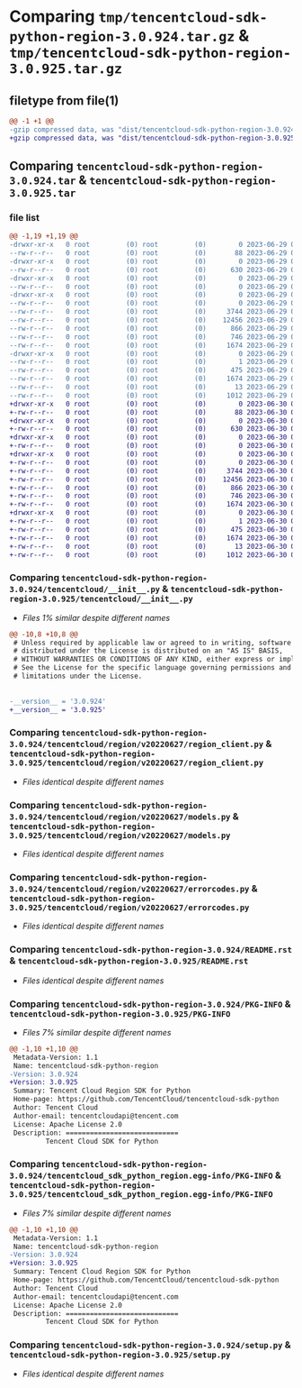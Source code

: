 # Comparing `tmp/tencentcloud-sdk-python-region-3.0.924.tar.gz` & `tmp/tencentcloud-sdk-python-region-3.0.925.tar.gz`

## filetype from file(1)

```diff
@@ -1 +1 @@
-gzip compressed data, was "dist/tencentcloud-sdk-python-region-3.0.924.tar", last modified: Thu Jun 29 00:40:23 2023, max compression
+gzip compressed data, was "dist/tencentcloud-sdk-python-region-3.0.925.tar", last modified: Fri Jun 30 02:19:54 2023, max compression
```

## Comparing `tencentcloud-sdk-python-region-3.0.924.tar` & `tencentcloud-sdk-python-region-3.0.925.tar`

### file list

```diff
@@ -1,19 +1,19 @@
-drwxr-xr-x   0 root         (0) root         (0)        0 2023-06-29 00:40:23.000000 tencentcloud-sdk-python-region-3.0.924/
--rw-r--r--   0 root         (0) root         (0)       88 2023-06-29 00:40:23.000000 tencentcloud-sdk-python-region-3.0.924/setup.cfg
-drwxr-xr-x   0 root         (0) root         (0)        0 2023-06-29 00:40:23.000000 tencentcloud-sdk-python-region-3.0.924/tencentcloud/
--rw-r--r--   0 root         (0) root         (0)      630 2023-06-29 00:40:22.000000 tencentcloud-sdk-python-region-3.0.924/tencentcloud/__init__.py
-drwxr-xr-x   0 root         (0) root         (0)        0 2023-06-29 00:40:23.000000 tencentcloud-sdk-python-region-3.0.924/tencentcloud/region/
--rw-r--r--   0 root         (0) root         (0)        0 2023-06-29 00:40:22.000000 tencentcloud-sdk-python-region-3.0.924/tencentcloud/region/__init__.py
-drwxr-xr-x   0 root         (0) root         (0)        0 2023-06-29 00:40:23.000000 tencentcloud-sdk-python-region-3.0.924/tencentcloud/region/v20220627/
--rw-r--r--   0 root         (0) root         (0)        0 2023-06-29 00:40:22.000000 tencentcloud-sdk-python-region-3.0.924/tencentcloud/region/v20220627/__init__.py
--rw-r--r--   0 root         (0) root         (0)     3744 2023-06-29 00:40:22.000000 tencentcloud-sdk-python-region-3.0.924/tencentcloud/region/v20220627/region_client.py
--rw-r--r--   0 root         (0) root         (0)    12456 2023-06-29 00:40:22.000000 tencentcloud-sdk-python-region-3.0.924/tencentcloud/region/v20220627/models.py
--rw-r--r--   0 root         (0) root         (0)      866 2023-06-29 00:40:22.000000 tencentcloud-sdk-python-region-3.0.924/tencentcloud/region/v20220627/errorcodes.py
--rw-r--r--   0 root         (0) root         (0)      746 2023-06-29 00:40:22.000000 tencentcloud-sdk-python-region-3.0.924/README.rst
--rw-r--r--   0 root         (0) root         (0)     1674 2023-06-29 00:40:23.000000 tencentcloud-sdk-python-region-3.0.924/PKG-INFO
-drwxr-xr-x   0 root         (0) root         (0)        0 2023-06-29 00:40:23.000000 tencentcloud-sdk-python-region-3.0.924/tencentcloud_sdk_python_region.egg-info/
--rw-r--r--   0 root         (0) root         (0)        1 2023-06-29 00:40:23.000000 tencentcloud-sdk-python-region-3.0.924/tencentcloud_sdk_python_region.egg-info/dependency_links.txt
--rw-r--r--   0 root         (0) root         (0)      475 2023-06-29 00:40:23.000000 tencentcloud-sdk-python-region-3.0.924/tencentcloud_sdk_python_region.egg-info/SOURCES.txt
--rw-r--r--   0 root         (0) root         (0)     1674 2023-06-29 00:40:23.000000 tencentcloud-sdk-python-region-3.0.924/tencentcloud_sdk_python_region.egg-info/PKG-INFO
--rw-r--r--   0 root         (0) root         (0)       13 2023-06-29 00:40:23.000000 tencentcloud-sdk-python-region-3.0.924/tencentcloud_sdk_python_region.egg-info/top_level.txt
--rw-r--r--   0 root         (0) root         (0)     1012 2023-06-29 00:40:22.000000 tencentcloud-sdk-python-region-3.0.924/setup.py
+drwxr-xr-x   0 root         (0) root         (0)        0 2023-06-30 02:19:54.000000 tencentcloud-sdk-python-region-3.0.925/
+-rw-r--r--   0 root         (0) root         (0)       88 2023-06-30 02:19:54.000000 tencentcloud-sdk-python-region-3.0.925/setup.cfg
+drwxr-xr-x   0 root         (0) root         (0)        0 2023-06-30 02:19:54.000000 tencentcloud-sdk-python-region-3.0.925/tencentcloud/
+-rw-r--r--   0 root         (0) root         (0)      630 2023-06-30 02:19:54.000000 tencentcloud-sdk-python-region-3.0.925/tencentcloud/__init__.py
+drwxr-xr-x   0 root         (0) root         (0)        0 2023-06-30 02:19:54.000000 tencentcloud-sdk-python-region-3.0.925/tencentcloud/region/
+-rw-r--r--   0 root         (0) root         (0)        0 2023-06-30 02:19:54.000000 tencentcloud-sdk-python-region-3.0.925/tencentcloud/region/__init__.py
+drwxr-xr-x   0 root         (0) root         (0)        0 2023-06-30 02:19:54.000000 tencentcloud-sdk-python-region-3.0.925/tencentcloud/region/v20220627/
+-rw-r--r--   0 root         (0) root         (0)        0 2023-06-30 02:19:54.000000 tencentcloud-sdk-python-region-3.0.925/tencentcloud/region/v20220627/__init__.py
+-rw-r--r--   0 root         (0) root         (0)     3744 2023-06-30 02:19:54.000000 tencentcloud-sdk-python-region-3.0.925/tencentcloud/region/v20220627/region_client.py
+-rw-r--r--   0 root         (0) root         (0)    12456 2023-06-30 02:19:54.000000 tencentcloud-sdk-python-region-3.0.925/tencentcloud/region/v20220627/models.py
+-rw-r--r--   0 root         (0) root         (0)      866 2023-06-30 02:19:54.000000 tencentcloud-sdk-python-region-3.0.925/tencentcloud/region/v20220627/errorcodes.py
+-rw-r--r--   0 root         (0) root         (0)      746 2023-06-30 02:19:54.000000 tencentcloud-sdk-python-region-3.0.925/README.rst
+-rw-r--r--   0 root         (0) root         (0)     1674 2023-06-30 02:19:54.000000 tencentcloud-sdk-python-region-3.0.925/PKG-INFO
+drwxr-xr-x   0 root         (0) root         (0)        0 2023-06-30 02:19:54.000000 tencentcloud-sdk-python-region-3.0.925/tencentcloud_sdk_python_region.egg-info/
+-rw-r--r--   0 root         (0) root         (0)        1 2023-06-30 02:19:54.000000 tencentcloud-sdk-python-region-3.0.925/tencentcloud_sdk_python_region.egg-info/dependency_links.txt
+-rw-r--r--   0 root         (0) root         (0)      475 2023-06-30 02:19:54.000000 tencentcloud-sdk-python-region-3.0.925/tencentcloud_sdk_python_region.egg-info/SOURCES.txt
+-rw-r--r--   0 root         (0) root         (0)     1674 2023-06-30 02:19:54.000000 tencentcloud-sdk-python-region-3.0.925/tencentcloud_sdk_python_region.egg-info/PKG-INFO
+-rw-r--r--   0 root         (0) root         (0)       13 2023-06-30 02:19:54.000000 tencentcloud-sdk-python-region-3.0.925/tencentcloud_sdk_python_region.egg-info/top_level.txt
+-rw-r--r--   0 root         (0) root         (0)     1012 2023-06-30 02:19:54.000000 tencentcloud-sdk-python-region-3.0.925/setup.py
```

### Comparing `tencentcloud-sdk-python-region-3.0.924/tencentcloud/__init__.py` & `tencentcloud-sdk-python-region-3.0.925/tencentcloud/__init__.py`

 * *Files 1% similar despite different names*

```diff
@@ -10,8 +10,8 @@
 # Unless required by applicable law or agreed to in writing, software
 # distributed under the License is distributed on an "AS IS" BASIS,
 # WITHOUT WARRANTIES OR CONDITIONS OF ANY KIND, either express or implied.
 # See the License for the specific language governing permissions and
 # limitations under the License.
 
 
-__version__ = '3.0.924'
+__version__ = '3.0.925'
```

### Comparing `tencentcloud-sdk-python-region-3.0.924/tencentcloud/region/v20220627/region_client.py` & `tencentcloud-sdk-python-region-3.0.925/tencentcloud/region/v20220627/region_client.py`

 * *Files identical despite different names*

### Comparing `tencentcloud-sdk-python-region-3.0.924/tencentcloud/region/v20220627/models.py` & `tencentcloud-sdk-python-region-3.0.925/tencentcloud/region/v20220627/models.py`

 * *Files identical despite different names*

### Comparing `tencentcloud-sdk-python-region-3.0.924/tencentcloud/region/v20220627/errorcodes.py` & `tencentcloud-sdk-python-region-3.0.925/tencentcloud/region/v20220627/errorcodes.py`

 * *Files identical despite different names*

### Comparing `tencentcloud-sdk-python-region-3.0.924/README.rst` & `tencentcloud-sdk-python-region-3.0.925/README.rst`

 * *Files identical despite different names*

### Comparing `tencentcloud-sdk-python-region-3.0.924/PKG-INFO` & `tencentcloud-sdk-python-region-3.0.925/PKG-INFO`

 * *Files 7% similar despite different names*

```diff
@@ -1,10 +1,10 @@
 Metadata-Version: 1.1
 Name: tencentcloud-sdk-python-region
-Version: 3.0.924
+Version: 3.0.925
 Summary: Tencent Cloud Region SDK for Python
 Home-page: https://github.com/TencentCloud/tencentcloud-sdk-python
 Author: Tencent Cloud
 Author-email: tencentcloudapi@tencent.com
 License: Apache License 2.0
 Description: ============================
         Tencent Cloud SDK for Python
```

### Comparing `tencentcloud-sdk-python-region-3.0.924/tencentcloud_sdk_python_region.egg-info/PKG-INFO` & `tencentcloud-sdk-python-region-3.0.925/tencentcloud_sdk_python_region.egg-info/PKG-INFO`

 * *Files 7% similar despite different names*

```diff
@@ -1,10 +1,10 @@
 Metadata-Version: 1.1
 Name: tencentcloud-sdk-python-region
-Version: 3.0.924
+Version: 3.0.925
 Summary: Tencent Cloud Region SDK for Python
 Home-page: https://github.com/TencentCloud/tencentcloud-sdk-python
 Author: Tencent Cloud
 Author-email: tencentcloudapi@tencent.com
 License: Apache License 2.0
 Description: ============================
         Tencent Cloud SDK for Python
```

### Comparing `tencentcloud-sdk-python-region-3.0.924/setup.py` & `tencentcloud-sdk-python-region-3.0.925/setup.py`

 * *Files identical despite different names*

